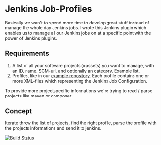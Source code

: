 Jenkins Job-Profiles
============

Basically we wan't to spend more time to develop great stuff instead of manage the whole day Jenkins jobs.
I wrote this Jenkins plugin which enables us to manage all our Jenkins jobs on at a specific point with the power of Jenkins plugins.

Requirements
------------
1. A list of all your software projects (=assets) you want to manage, with an ID, name, SCM-url, and optionally an category. [Example list](src/main/resources/softreg.xml).
2. Profiles, like in our [example repository](https://github.com/maxbraun/job-profiles-examles). Each profile contains one or more XML-files which representing the Jenkins Job Configuration.

To provide more projectspecific informations we're trying to read / parse projects like maven or composer. 

Concept
------------
Iterate throw the list of projects, find the right profile, parse the profile with the projects informations and send it to jenkins.

[![Build Status](https://travis-ci.org/maxbraun/job-profiles.png?branch=master)](https://travis-ci.org/maxbraun/job-profiles)
